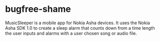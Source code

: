 bugfree-shame
=============

MusicSleeper is a mobile app for Nokia Asha devices.
It uses the Nokia Asha SDK 1.0 to create a sleep alarm that counts down 
from a time length the user inputs and alarms with a user chosen song or audio file.
